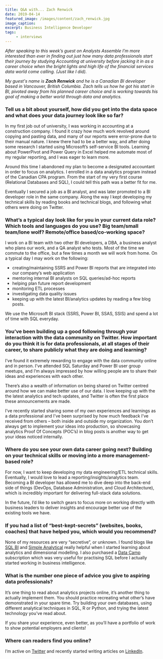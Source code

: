 ```yaml
---
title: Q&A with... Zach Renwick
date: 2019-04-14
featured_image: /images/content/zach_renwick.jpg
image_caption: 
excerpt: Business Intelligence Developer
tags: 
     - interviews
---
```

_After speaking to this week&#8217;s guest on Analysts Assemble I&#8217;m more interested than ever in finding out just how many data professionals start their journey by studying Accounting at university before jacking it in as a career choice when the bright lights and high life of the financial services data world come calling. (Just like I did)._

_My guest's name is **Zach Renwick** and he is a Canadian BI developer based in Vancouver, British Columbia. Zach tells us how he got his start in BI, pivoted away from his planned career choice and is working towards his goal of making a better world through data and analytics._

### Tell us a bit about yourself, how did you get into the data space and what does your data journey look like so far?

In my first job out of university, I was working in accounting at a construction company. I found it crazy how much work revolved around copying and pasting data, and many of our reports were error-prone due to their manual nature. I knew there had to be a better way, and after doing some research I started using Microsoft&#8217;s self-service BI tools. Learning about PowerPivot and Power Query in Excel helped me automate most of my regular reporting, and I was eager to learn more.

Around this time I abandoned my plan to become a designated accountant in order to focus on analytics. I enrolled in a data analytics program instead of the Canadian CPA program. From the start of my very first course (Relational Databases and SQL), I could tell this path was a better fit for me.

Eventually I secured a job as a BI analyst, and was later promoted to a BI developer role in the same company. Along the way I kept developing my technical skills by reading books and technical blogs, and following what others were doing on Twitter.

### What’s a typical day look like for you in your current data role? Which tools and languages do you use? Big team/small team/lone wolf? Remote/office based/co-working space?

I work on a BI team with two other BI developers, a DBA, a business analyst who plans our work, and a QA analyst who tests. Most of the time we commute to the office, but a few times a month we will work from home. On a typical day I may work on the following:

  * creating/maintaining SSRS and Power BI reports that are integrated into our company&#8217;s web application
  * mentoring internal BI analysts on SQL queries/ad-hoc reports
  * helping plan future report development
  * monitoring ETL processes
  * investigating data quality issues
  * keeping up with the latest BI/analytics updates by reading a few blog posts.

We use the Microsoft BI stack (SSRS, Power BI, SSAS, SSIS) and spend a lot of time with SQL everyday.

### You&#8217;ve been building up a good following through your interaction with the data community on Twitter. How important do you think it is for data professionals, at all stages of their career, to share publicly what they are doing and learning?

I&#8217;ve found it extremely rewarding to engage with the data community online and in person. I&#8217;ve attended SQL Saturday and Power BI user group meetups, and I&#8217;m always impressed by how willing people are to share their ideas and experiences with each other.

There&#8217;s also a wealth of information on being shared on Twitter centred around how we can make better use of our data. I love keeping up with the the latest analytics and tech updates, and Twitter is often the first place these announcements are made.

I&#8217;ve recently started sharing some of my own experiences and learnings as a data professional and I&#8217;ve been surprised by how much feedback I&#8217;ve received from others &#8211; both inside and outside my organization. You don&#8217;t always get to implement your ideas into production, so showcasing analytics Proof Of Concepts (POC&#8217;s) in blog posts is another way to get your ideas noticed internally.

### Where do you see your own data career going next? Building on your technical skills or moving into a more management-based role?

For now, I want to keep developing my data engineering/ETL technical skills. Eventually, I would love to lead a reporting/insights/analytics team. Becoming a BI developer has allowed me to dive deep into the back-end side of things (DevOps, Database Administration, and Cloud Architecture), which is incredibly important for delivering full-stack data solutions.

In the future, I&#8217;d like to switch gears to focus more on working directly with business leaders to deliver insights and encourage better use of the existing tools we have.

### If you had a list of “best-kept-secrets” (websites, books, coaches) that have helped you, which would you recommend?

None of my resources are very &#8220;secretive&#8221;, or unknown. I found blogs like [SQL BI](https://www.sqlbi.com/) and [Simple Analytical](https://alanhylands.com) really helpful when I started learning about analytics and dimensional modelling. I also purchased a [Data Camp](https://www.datacamp.com/) subscription which was very useful for practising SQL before I actually started working in business intelligence.

### What is the number one piece of advice you give to aspiring data professionals?

It&#8217;s one thing to read about analytics projects online, it&#8217;s another thing to actually implement them. You should practice recreating what other&#8217;s have demonstrated in your spare time. Try building your own databases, using different analytical techniques in SQL, R or Python, and trying the latest technology you&#8217;ve read about.

If you share your experience, even better, as you&#8217;ll have a portfolio of work to show potential employers and clients!

### Where can readers find you online?

I&#8217;m active on [Twitter](https://twitter.com/zachrenwick) and recently started writing articles on [LinkedIn](https://www.linkedin.com/in/zachrenwick/).